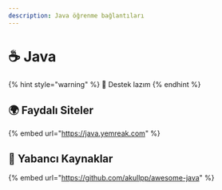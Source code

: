 ```yaml
---
description: Java öğrenme bağlantıları
---
```


# ☕ Java

{% hint style="warning" %}
📢 Destek lazım
{% endhint %}

## 🌍 Faydalı Siteler

{% embed url="https://java.yemreak.com" %}

## 🌟 Yabancı Kaynaklar

{% embed url="https://github.com/akullpp/awesome-java" %}

